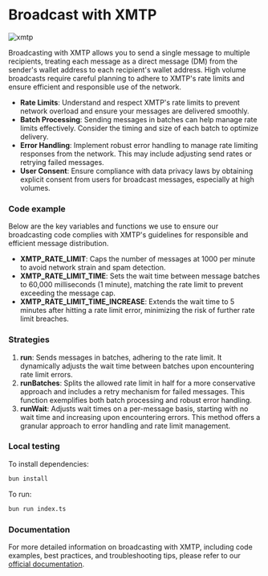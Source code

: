 # Broadcast with XMTP

![xmtp](https://github.com/xmtp/xmtp-quickstart-reactjs/assets/1447073/3f2979ec-4d13-4c3d-bf20-deab3b2ffaa1)

Broadcasting with XMTP allows you to send a single message to multiple recipients, treating each message as a direct message (DM) from the sender's wallet address to each recipient's wallet address. High volume broadcasts require careful planning to adhere to XMTP's rate limits and ensure efficient and responsible use of the network.

- **Rate Limits**: Understand and respect XMTP's rate limits to prevent network overload and ensure your messages are delivered smoothly.
- **Batch Processing**: Sending messages in batches can help manage rate limits effectively. Consider the timing and size of each batch to optimize delivery.
- **Error Handling**: Implement robust error handling to manage rate limiting responses from the network. This may include adjusting send rates or retrying failed messages.
- **User Consent**: Ensure compliance with data privacy laws by obtaining explicit consent from users for broadcast messages, especially at high volumes.

### Code example

Below are the key variables and functions we use to ensure our broadcasting code complies with XMTP's guidelines for responsible and efficient message distribution.

- **XMTP_RATE_LIMIT**: Caps the number of messages at 1000 per minute to avoid network strain and spam detection.
- **XMTP_RATE_LIMIT_TIME**: Sets the wait time between message batches to 60,000 milliseconds (1 minute), matching the rate limit to prevent exceeding the message cap.
- **XMTP_RATE_LIMIT_TIME_INCREASE**: Extends the wait time to 5 minutes after hitting a rate limit error, minimizing the risk of further rate limit breaches.

### Strategies

1. **run**: Sends messages in batches, adhering to the rate limit. It dynamically adjusts the wait time between batches upon encountering rate limit errors.
2. **runBatches**: Splits the allowed rate limit in half for a more conservative approach and includes a retry mechanism for failed messages. This function exemplifies both batch processing and robust error handling.
3. **runWait**: Adjusts wait times on a per-message basis, starting with no wait time and increasing upon encountering errors. This method offers a granular approach to error handling and rate limit management.

### Local testing

To install dependencies:

```bash
bun install
```

To run:

```bash
bun run index.ts
```

### Documentation

For more detailed information on broadcasting with XMTP, including code examples, best practices, and troubleshooting tips, please refer to our [official documentation](https://xmtp.org/docs/tutorials/broadcast).

